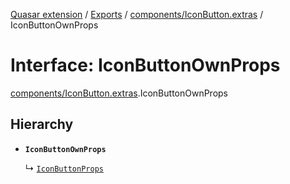 [Quasar extension](../index.md) / [Exports](../modules.md) / [components/IconButton.extras](../modules/components_IconButton_extras.md) / IconButtonOwnProps

# Interface: IconButtonOwnProps

[components/IconButton.extras](../modules/components_IconButton_extras.md).IconButtonOwnProps

## Hierarchy

- **`IconButtonOwnProps`**

  ↳ [`IconButtonProps`](components_IconButton_extras.IconButtonProps.md)
